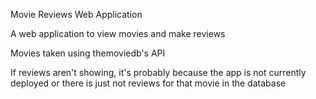 Movie Reviews Web Application

A web application to view movies and make reviews

Movies taken using themoviedb's API

If reviews aren't showing, it's probably because the app is not currently deployed 
or there is just not reviews for that movie in the database
